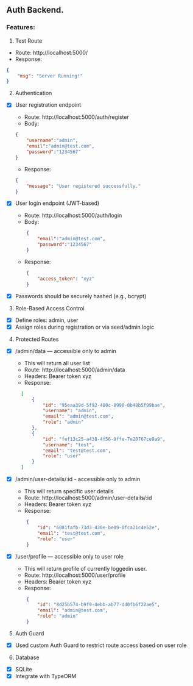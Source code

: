 ## Auth Backend.
### Features:
1. Test Route
* Route: http://localhost:5000/
* Response: 
```json
{
	"msg": "Server Running!"
}
```
2. Authentication
- [x] User registration endpoint
    * Route: http://localhost:5000/auth/register
    * Body:
    ```json
    {
        "username":"admin",
        "email":"admin@test.com",
        "password":"1234567"
    }
    ```
    * Response:
    ```json
    {
        "message": "User registered successfully."
    }
    ```
- [x] User login endpoint (JWT-based)
    * Route: http://localhost:5000/auth/login
    * Body:
    ```json
        {
            "email":"admin@test.com",
            "password":"1234567"
        }
    ```
    * Response:
    ```json
        {
            "access_token": "xyz"
        }
    ```

- [x] Passwords should be securely hashed (e.g., bcrypt)

3. Role-Based Access Control

- [x] Define roles: admin, user
- [x] Assign roles during registration or via seed/admin logic

4. Protected Routes
- [x] /admin/data — accessible only to admin
  * This will return all user list
  * Route: http://localhost:5000/admin/data
  * Headers: Bearer token xyz
  * Response:
  ```json
    [
        {
            "id": "95eaa39d-5f92-480c-8990-0b48b5f99bae",
            "username": "admin",
            "email": "admin@test.com",
            "role": "admin"
        },
        {
            "id": "fef13c25-a438-4f56-9ffe-7e20767ce9a9",
            "username": "test",
            "email": "test@test.com",
            "role": "user"
        }
    ]
    ```
- [x] /admin/user-details/:id - accessible only to admin
    * This will return specific user details
    * Route: http://localhost:5000/admin/user-details/:id
    * Headers: Bearer token xyz
    * Response:
    ```json
        {
            "id": "6081fafb-73d3-430e-be09-0fca21c4e52e",
            "email": "test@test.com",
            "role": "user"
        }
    ```

- [x] /user/profile — accessible only to user role
    * This will return profile of currently loggedin user.
    * Route: http://localhost:5000/user/profile
    * Headers: Bearer token xyz
    * Response:
    ```json
        {
            "id": "8d25b574-b9f9-4ebb-ab77-dd0fb6f22ae5",
            "email": "admin@test.com",
            "role": "admin"
        }
    ```


5. Auth Guard
- [x] Used custom Auth Guard to restrict route access based on user role

6. Database
- [x] SQLite
- [x] Integrate with TypeORM